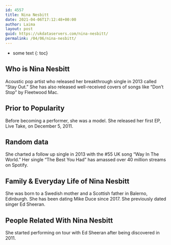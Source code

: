 ```yaml
---
id: 4557
title: Nina Nesbitt
date: 2021-04-06T17:12:48+00:00
author: Laima
layout: post
guid: https://ukdataservers.com/nina-nesbitt/
permalink: /04/06/nina-nesbitt/
---
```


* some text
{: toc}


## Who is Nina Nesbitt
                  
                  
                  
Acoustic pop artist who released her breakthrough single in 2013 called &#8220;Stay Out.&#8221; She has also released well-received covers of songs like &#8220;Don&#8217;t Stop&#8221; by Fleetwood Mac.
                  
              
            
              
            
                
                
                
## Prior to Popularity
                  
                  
                  
Before becoming a performer, she was a model. She released her first EP, Live Take, on December 5, 2011.
                  
              
            
              
            
                
                
                
## Random data
                  
                  
                  
She charted a follow up single in 2013 with the #55 UK song &#8220;Way In The World.&#8221; Her single &#8220;The Best You Had&#8221; has amassed over 40 million streams on Spotify. 
                  
              
            
              
            
                
                
                
## Family & Everyday Life of Nina Nesbitt
                  
                  
                  
She was born to a Swedish mother and a Scottish father in Balerno, Edinburgh. She has been dating Mike Duce since 2017. She previously dated singer Ed Sheeran.
                  
              
            
              
            
                
                
                
## People Related With Nina Nesbitt
                  
                  
                  
She started performing on tour with Ed Sheeran after being discovered in 2011.
                  
              
            
              
            
                
              
            
              
              
            
            
              
            
          
          
          